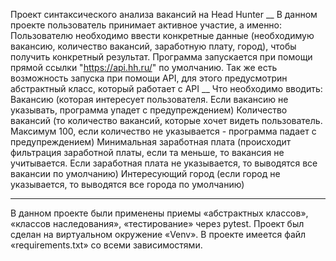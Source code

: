 Проект синтаксического анализа вакансий на Head Hunter
__
В данном проекте пользователь принимает активное участие, а именно:
Пользователю необходимо ввести конкретные данные (необходимую вакансию, количество вакансий, заработную плату, город), чтобы получить конкретный результат.
Программа запускается при помощи прямой ссылки "https://api.hh.ru/" по умолчанию.
Так же есть возможность запуска при помощи API, для этого предусмотрин абстрактный класс, который работает с API
__
Что необходимо вводить: 
Вакансию (которая интересует пользователя. Если вакансию не указывать, программа упадет с предупреждением)
Количество вакансий (то количество вакансий, которые хочет видеть пользователь. Максимум 100, если количество не указывается - программа падает с предупреждением)
Минимальная заработная плата (происходит фильтрация заработной платы, если та меньше, то вакансия не учитывается. Если заработная плата не указывается, то выводятся все вакансии по умолчанию)
Интересующий город (если город не указывается, то выводятся все города по умолчанию)
___

В данном проекте были применены приемы «абстрактных классов», «классов наследования», «тестирование» через pytest. 
Проект был сделан на виртуальном окружение «Venv».
В проекте имеется файл «requirements.txt» со всеми зависимостями.
